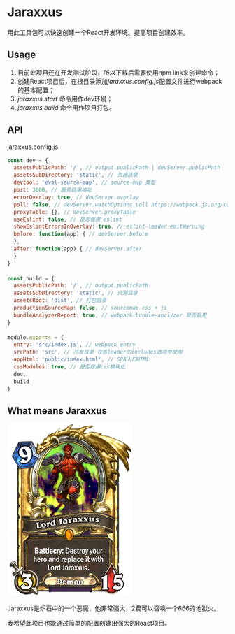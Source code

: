 # Jaraxxus
用此工具包可以快速创建一个React开发环境。提高项目创建效率。

## Usage
1. 目前此项目还在开发测试阶段，所以下载后需要使用npm link来创建命令；
2. 创建React项目后，在根目录添加*jaraxxus.config.js*配置文件进行webpack的基本配置；
3. *jaraxxus start* 命令用作dev环境；
4. *jaraxxus build* 命令用作项目打包。

## API
jaraxxus.config.js

```javascript
const dev = {
  assetsPublicPath: '/', // output.publicPath | devServer.publicPath
  assetsSubDirectory: 'static', // 资源目录
  devtool: 'eval-source-map', // source-map 类型
  port: 3000, // 服务启用地址
  errorOverlay: true, // devServer.overlay
  poll: false, // devServer.watchOptions.poll https://webpack.js.org/configuration/dev-server/#devserver-watchoptions-
  proxyTable: {}, // devServer.proxyTable
  useEslint: false, // 是否使用 eslint
  showEslintErrorsInOverlay: true, // eslint-loader emitWarning
  before: function(app) { // devServer.before
  },
  after: function(app) { // devServer.after
  }
}

const build = {
  assetsPublicPath: '/', // output.publicPath
  assetsSubDirectory: 'static', // 资源目录
  assetsRoot: 'dist', // 打包目录
  productionSourceMap: false, // sourcemap css + js
  bundleAnalyzerReport: true, // webpack-bundle-analyzer 是否启用
}

module.exports = {
  entry: 'src/index.js', // webpack entry
  srcPath: 'src', // 开发目录 在各loader的includes选项中使用
  appHtml: 'public/index.html', // SPA入口HTML
  cssModules: true, // 是否启用css模块化
  dev,
  build
}
```

## What means Jaraxxus
![Jaraxxus](https://github.com/Arweil/Jaraxxus/blob/master/jaraxxus.png)

Jaraxxus是炉石中的一个恶魔，他非常强大，2费可以召唤一个666的地狱火。

我希望此项目也能通过简单的配置创建出强大的React项目。
